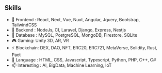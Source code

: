 ## Skills

- 🌱 Frontend : React, Next, Vue, Nuxt, Angular, Jquery, Bootstrap, TailwindCSS
- 🔭 Backend : NodeJs, CI, Laravel, Django, Express, Nestjs 
- 🧩 Database : MySQL, PostgreSQL, MongoDB, Firestore, SQLite
- 🎮 Gaming: Unity 3D, AR, VR
- ⚡ Blockchain: DEX, DAO, NFT, ERC20, ERC721, MetaVerse, Solidity, Rust, Pact
- 💬 Language : HTML, CSS, Javascript, Typescript, Python, PHP, C++, C#
- 📫 Interesting : AI, BigData, Machine Learning, IoT
